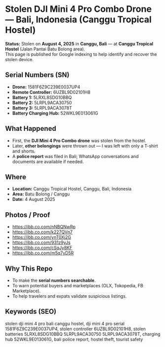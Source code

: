 # Stolen DJI Mini 4 Pro Combo Drone — Bali, Indonesia (Canggu Tropical Hostel)

**Status:** Stolen on **August 4, 2025** in **Canggu, Bali** — at **Canggu Tropical Hostel** (Jalan Pantai Batu Bolong area).  
This page is published for Google indexing to help identify and recover the stolen device.

## Serial Numbers (SN)
- **Drone:** 1581F6Z9C239E0037UP4
- **Remote Controller:** 6UZBL9D02101H8
- **Battery 1:** 5LRXL8SDG10BBQ
- **Battery 2:** 5LRPL9ACA30750
- **Battery 3:** 5LRPL9ACA3078T
- **Battery Charging Hub:** 52WKL9E013061G

## What Happened
- First, the **DJI Mini 4 Pro Combo drone** was stolen from the hostel.  
- Later, **other belongings** were thrown out — I was left with only a T-shirt and shorts.  
- A **police report** was filed in Bali; WhatsApp conversations and documents are available if needed.

## Where
- **Location:** Canggu Tropical Hostel, Canggu, Bali, Indonesia  
- **Area:** Batu Bolong / Canggu  
- **Date:** 4 August 2025

## Photos / Proof
- https://ibb.co.com/nNBQNwRp  
- https://ibb.co.com/k227QVn7  
- https://ibb.co.com/ynT0Xj2G  
- https://ibb.co.com/931z9yJs  
- https://ibb.co.com/cSqJy8KF  
- https://ibb.co.com/m5q7yD5R

## Why This Repo
- To make the **serial numbers searchable**.
- To warn potential buyers and marketplaces (OLX, Tokopedia, FB Marketplace).
- To help travelers and expats validate suspicious listings.

## Keywords (SEO)
stolen dji mini 4 pro bali canggu hostel, dji mini 4 pro serial 1581F6Z9C239E0037UP4, stolen controller 6UZBL9D02101H8, stolen batteries 5LRXL8SDG10BBQ 5LRPL9ACA30750 5LRPL9ACA3078T, charging hub 52WKL9E013061G, bali police report, hostel theft, tourist safety
